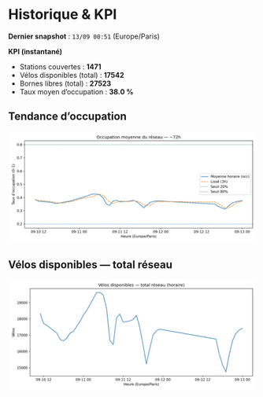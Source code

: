 # Historique & KPI

**Dernier snapshot** : `13/09 00:51` (Europe/Paris)

**KPI (instantané)**

- Stations couvertes : **1471**
- Vélos disponibles (total) : **17542**
- Bornes libres (total) : **27523**
- Taux moyen d’occupation : **38.0 %**

## Tendance d’occupation

![Mean occupancy](assets/figs/occupancy_last72h.png)

## Vélos disponibles — total réseau

![Bikes total](assets/figs/bikes_total_last72h.png)
